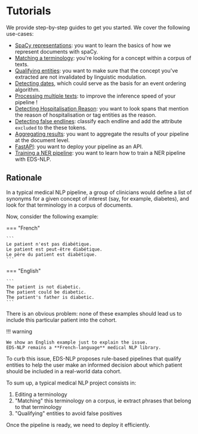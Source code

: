 # Tutorials

We provide step-by-step guides to get you started. We cover the following use-cases:

<!-- --8<-- [start:tutorials] -->

- [SpaCy representations](/tutorials/spacy101): you want to learn the basics of how we represent documents with spaCy.
- [Matching a terminology](/tutorials/matching-a-terminology.md): you're looking for a concept within a corpus of texts.
- [Qualifying entities](/tutorials/qualifying-entities.md): you want to make sure that the concept you've extracted are not invalidated by linguistic modulation.
- [Detecting dates](/tutorials/detecting-dates.md), which could serve as the basis for an event ordering algorithm.
- [Processing multiple texts](/tutorials/multiple-texts.md): to improve the inference speed of your pipeline !
- [Detecting Hospitalisation Reason](/tutorials/reason.md): you want to look spans that mention the reason of hospitalisation or tag entities as the reason.
- [Detecting false endlines](/tutorials/endlines.md): classify each endline and add the attribute `excluded` to the these tokens.
- [Aggregating results](/tutorials/aggregating-results.md): you want to aggregate the results of your pipeline at the document level.
- [FastAPI](/advanced-tutorials/fastapi.md): you want to deploy your pipeline as an API.
- [Training a NER pipeline](/tutorials/training-ner.md): you want to learn how to train a NER pipeline with EDS-NLP.

<!-- --8<-- [end:tutorials] -->

## Rationale

In a typical medical NLP pipeline, a group of clinicians would define a list of synonyms for a given concept of interest (say, for example, diabetes), and look for that terminology in a corpus of documents.

Now, consider the following example:

=== "French"

    ```
    Le patient n'est pas diabétique.
    Le patient est peut-être diabétique.
    Le père du patient est diabétique.
    ```

=== "English"

    ```
    The patient is not diabetic.
    The patient could be diabetic.
    The patient's father is diabetic.
    ```

There is an obvious problem: none of these examples should lead us to include this particular patient into the cohort.

!!! warning

    We show an English example just to explain the issue.
    EDS-NLP remains a **French-language** medical NLP library.

To curb this issue, EDS-NLP proposes rule-based pipelines that qualify entities to help the user make an informed decision about which patient should be included in a real-world data cohort.

To sum up, a typical medical NLP project consists in:

1. Editing a terminology
2. "Matching" this terminology on a corpus, ie extract phrases that belong to that terminology
3. "Qualifying" entities to avoid false positives

Once the pipeline is ready, we need to deploy it efficiently.
